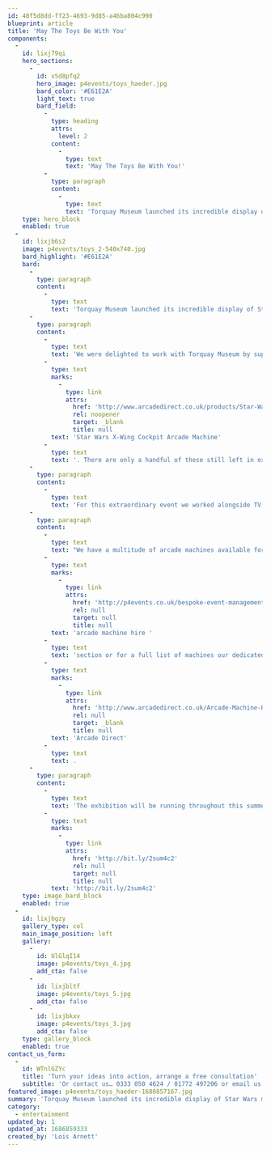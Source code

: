 ```yaml
---
id: 48f5d8dd-ff23-4693-9d85-a46ba804c990
blueprint: article
title: 'May The Toys Be With You'
components:
  -
    id: lixj79qi
    hero_sections:
      -
        id: vSd8pfq2
        hero_image: p4events/toys_haeder.jpg
        bard_color: '#E61E2A'
        light_text: true
        bard_field:
          -
            type: heading
            attrs:
              level: 2
            content:
              -
                type: text
                text: 'May The Toys Be With You!'
          -
            type: paragraph
            content:
              -
                type: text
                text: 'Torquay Museum launched its incredible display of Star Wars memorabilia with an amazing exhibition showing its toys, posters and real life replicas of many of the characters, including R2D2, Darth Vader and Yoda.'
    type: hero_block
    enabled: true
  -
    id: lixjb6s2
    image: p4events/toys_2-540x740.jpg
    bard_highlight: '#E61E2A'
    bard:
      -
        type: paragraph
        content:
          -
            type: text
            text: 'Torquay Museum launched its incredible display of Star Wars memorabilia with an amazing exhibition showing its toys, posters and real life replicas of many of the characters, including R2D2, Darth Vader and Yoda.'
      -
        type: paragraph
        content:
          -
            type: text
            text: 'We were delighted to work with Torquay Museum by supplying a rare '
          -
            type: text
            marks:
              -
                type: link
                attrs:
                  href: 'http://www.arcadedirect.co.uk/products/Star-Wars-XWing-Sit-Down-Arcade-Machine.html'
                  rel: noopener
                  target: _blank
                  title: null
            text: 'Star Wars X-Wing Cockpit Arcade Machine'
          -
            type: text
            text: '. There are only a handful of these still left in existence and we currently have three! The machine went down a storm at the event, leaving many fans feeling the force.'
      -
        type: paragraph
        content:
          -
            type: text
            text: 'For this extraordinary event we worked alongside TV Presenter and Entrepreneur, Jonathan Thompson, who is the owner of many retro Star Wars arcade machines, his collection is one of the largest and most valuable in Europe.'
      -
        type: paragraph
        content:
          -
            type: text
            text: "We have a multitude of arcade machines available for hire or long-term loan, for more information on our Star Wars arcade machines along with\_many other machines please check out our "
          -
            type: text
            marks:
              -
                type: link
                attrs:
                  href: 'http://p4events.co.uk/bespoke-event-management/event-entertainment/arcade-machine-hire/'
                  rel: null
                  target: null
                  title: null
            text: 'arcade machine hire '
          -
            type: text
            text: 'section or for a full list of machines our dedicated hire site '
          -
            type: text
            marks:
              -
                type: link
                attrs:
                  href: 'http://www.arcadedirect.co.uk/Arcade-Machine-Hire.html'
                  rel: null
                  target: _blank
                  title: null
            text: 'Arcade Direct'
          -
            type: text
            text: .
      -
        type: paragraph
        content:
          -
            type: text
            text: 'The exhibition will be running throughout this summer, for more information visit > '
          -
            type: text
            marks:
              -
                type: link
                attrs:
                  href: 'http://bit.ly/2sum4c2'
                  rel: null
                  target: null
                  title: null
            text: 'http://bit.ly/2sum4c2'
    type: image_bard_block
    enabled: true
  -
    id: lixjbgzy
    gallery_type: col
    main_image_position: left
    gallery:
      -
        id: UlGlqI14
        image: p4events/toys_4.jpg
        add_cta: false
      -
        id: lixjbltf
        image: p4events/toys_5.jpg
        add_cta: false
      -
        id: lixjbkxv
        image: p4events/toys_3.jpg
        add_cta: false
    type: gallery_block
    enabled: true
contact_us_form:
  -
    id: WTnlGZYc
    title: 'Turn your ideas into action, arrange a free consultation'
    subtitle: 'Or contact us… 0333 050 4624 / 01772 497206 or email us: info@p4events.co.uk'
featured_image: p4events/toys_haeder-1686857167.jpg
summary: 'Torquay Museum launched its incredible display of Star Wars memorabilia with an amazing exhibition showing its toys, posters and real life replicas of many of the characters, including R2D2, Darth Vader and Yoda.'
category:
  - entertainment
updated_by: 1
updated_at: 1686859333
created_by: 'Lois Arnett'
---
```


